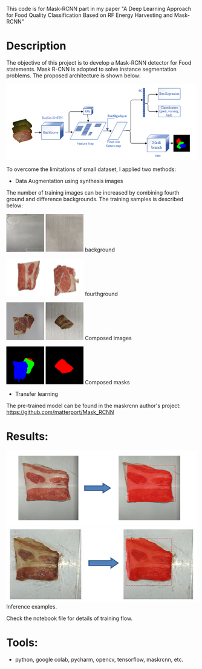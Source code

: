 This code is for Mask-RCNN part in my paper "A Deep Learning Approach for Food Quality Classification Based on RF Energy Harvesting and Mask-RCNN"

# Description
The objective of this project is to develop a Mask-RCNN detector for Food statements. Mask R-CNN is adopted to solve instance segmentation problems. The proposed architecture is shown below:

<img src="https://github.com/dungdo123/Code_Interview/blob/main/Conference_Paper_%231/architecture.PNG" width="600" height="200"/>

To overcome the limitations of small dataset, I applied two methods:
 - Data Augmentation using synthesis images
 
 The number of training images can be increased by combining fourth ground and difference backgrounds. The training samples is described below:
 
<img src="https://github.com/dungdo123/Code_Interview/blob/main/Conference_Paper_%231/Data%20augmentation/dataset/input/backgrounds/1.jpg" width="100" height="100"/> <img src="https://github.com/dungdo123/Code_Interview/blob/main/Conference_Paper_%231/Data%20augmentation/dataset/input/backgrounds/10.jpg" width="100" height="100"/>
 background
 
<img src="https://github.com/dungdo123/Code_Interview/blob/main/Conference_Paper_%231/Data%20augmentation/dataset/input/foregrounds/pork/good/1.png" width="100" height="100"/> <img src="https://github.com/dungdo123/Code_Interview/blob/main/Conference_Paper_%231/Data%20augmentation/dataset/input/foregrounds/pork/good/2.png" width="100" height="100"/>
fourthground

<img src="https://github.com/dungdo123/Code_Interview/blob/main/Conference_Paper_%231/Data%20augmentation/dataset/output/train_examples/images/00000005.jpg" width="100" height="100"/> <img src="https://github.com/dungdo123/Code_Interview/blob/main/Conference_Paper_%231/Data%20augmentation/dataset/output/train_examples/images/00000006.jpg" width="100" height="100"/>
Composed images

<img src="https://github.com/dungdo123/Code_Interview/blob/main/Conference_Paper_%231/Data%20augmentation/dataset/output/train_examples/masks/00000005.png" width="100" height="100"/> <img src="https://github.com/dungdo123/Code_Interview/blob/main/Conference_Paper_%231/Data%20augmentation/dataset/output/train_examples/masks/00000006.png" width="100" height="100"/>
Composed masks

 - Transfer learning
 
The pre-trained model can be found in the maskrcnn author's project: https://github.com/matterport/Mask_RCNN

# Results:

<img src="https://github.com/dungdo123/Code_Interview/blob/main/Conference_Paper_%231/inference_results1.PNG" width="600" height="200"/> 
<img src="https://github.com/dungdo123/Code_Interview/blob/main/Conference_Paper_%231/inference_results2.PNG" width="600" height="200"/>
Inference examples.

Check the notebook file for details of training flow.

# Tools:
- python, google colab, pycharm, opencv, tensorflow, maskrcnn, etc.
